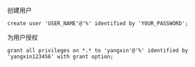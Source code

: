 

创建用户
```
create user 'USER_NAME'@'%' identified by 'YOUR_PASSWORD';
```


为用户授权
```
grant all privileges on *.* to 'yangxin'@'%' identified by 'yangxin123456' with grant option;
```